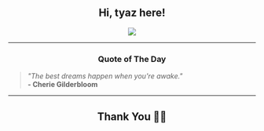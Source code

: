 <h2 align="center"> Hi, tyaz here!</h2>

<p align="center">
<a href="https://github.com/tyazx" alt="github streak"><img src="https://dvst-streak.herokuapp.com/?user=tyazx&theme=tokyonight&fire=DD472C"></a>
</p>

<hr>
<h3 align="center">Quote of The Day</h3>
<p align="center">
<blockquote>
<i>"The best dreams happen when you're awake."</i>
<br>
<b>- Cherie Gilderbloom</b>
</blockquote>
</p>


<hr>
<h2 align="center">Thank You 🙏🏼</h2>
